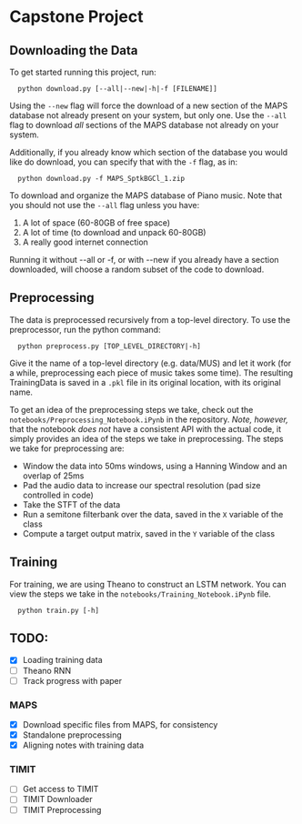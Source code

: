 # Capstone Project

## Downloading the Data

To get started running this project, run:

```
  python download.py [--all|--new|-h|-f [FILENAME]]
```

Using the `--new` flag will force the download of a new section of the MAPS database not already present on your system, but only one. Use the `--all` flag to download *all* sections of the MAPS database not already on your system.

Additionally, if you already know which section of the database you would like do download, you can specify that with the `-f` flag, as in:

```
  python download.py -f MAPS_SptkBGCl_1.zip
```

To download and organize the MAPS database of Piano music. Note that you should not use the `--all` flag unless you have:
1. A lot of space (60-80GB of free space)
2. A lot of time (to download and unpack 60-80GB)
3. A really good internet connection

Running it without --all or -f, or with --new if you already have a section downloaded, will choose a random subset of the code to download. 

## Preprocessing

The data is preprocessed recursively from a top-level directory. To use the preprocessor, run the python command:

```
  python preprocess.py [TOP_LEVEL_DIRECTORY|-h]
```

Give it the name of a top-level directory (e.g. data/MUS) and let it work (for a while, preprocessing each piece of music takes some time). The resulting TrainingData is saved in a `.pkl` file in its original location, with its original name.

To get an idea of the preprocessing steps we take, check out the `notebooks/Preprocessing_Notebook.iPynb` in the repository. *Note, however,* that the notebook *does not* have a consistent API with the actual code, it simply provides an idea of the steps we take in preprocessing. The steps we take for preprocessing are:

- Window the data into 50ms windows, using a Hanning Window and an overlap of 25ms
- Pad the audio data to increase our spectral resolution (pad size controlled in code)
- Take the STFT of the data
- Run a semitone filterbank over the data, saved in the `X` variable of the class
- Compute a target output matrix, saved in the `Y` variable of the class

## Training

For training, we are using Theano to construct an LSTM network. You can view the steps we take in the `notebooks/Training_Notebook.iPynb` file.

```
  python train.py [-h]
```

## TODO:

- [x] Loading training data
- [ ] Theano RNN
- [ ] Track progress with paper

### MAPS
- [x] Download specific files from MAPS, for consistency
- [x] Standalone preprocessing
- [x] Aligning notes with training data

### TIMIT
- [ ] Get access to TIMIT
- [ ] TIMIT Downloader
- [ ] TIMIT Preprocessing
